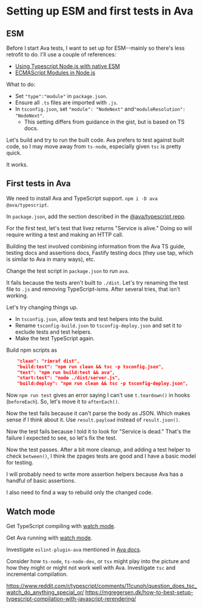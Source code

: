# Setting up ESM and first tests in Ava

## ESM

Before I start Ava tests, I want to set up for ESM--mainly so there's less retrofit to do. I'll use a couple of references:

- [Using Typescript Node.js with native ESM](https://gist.github.com/slavafomin/cd7a54035eff5dc1c7c2eff096b23b6b)
- [ECMAScript Modules in Node.js](https://www.typescriptlang.org/docs/handbook/esm-node.html)

What to do:

- Set `"type":"module"` in `package.json`.
- Ensure all `.ts` files are imported with `.js`.
- In `tsconfig.json`, set `"module": "NodeNext"` and`"moduleResolution": "NodeNext"`.
  - This setting differs from guidance in the gist, but is based on TS docs.

Let's build and try to run the built code. Ava prefers to test against built code, so I may move away from `ts-node`, especially given `tsc` is pretty quick.

It works.

## First tests in Ava

We need to install Ava and TypeScript support. `npm i -D ava @ava/typescript`.

In `package.json`, add the section described in the [@ava/typescript repo](https://github.com/avajs/typescript).

For the first test, let's test that livez returns "Service is alive." Doing so will require writing a test and making an HTTP call.

Building the test involved combining information from the Ava TS guide, testing docs and assertions docs, Fastify testing docs (they use tap, which is similar to Ava in many ways), etc. 

Change the test script in `package.json` to run `ava`.

It fails because the tests aren't built to `./dist`. Let's try renaming the test file to `.js` and removing TypeScript-isms. After several tries, that isn't working.

Let's try changing things up.

- In `tsconfig.json`, allow tests and test helpers into the build.
- Rename `tsconfig-build.json` to `tsconfig-deploy.json` and set it to exclude tests and test helpers.
- Make the test TypeScript again.

Build npm scripts as

```json
    "clean": "rimraf dist",
    "build:test": "npm run clean && tsc -p tsconfig.json",
    "test": "npm run build:test && ava",
    "start:test": "node ./dist/server.js",
    "build:deploy": "npm run clean && tsc -p tsconfig-deploy.json",
```

Now `npm run test` gives an error saying I can't use `t.teardown()` in hooks (`beforeEach`). So, let's move it to `afterEach()`.

Now the test fails because it can't parse the body as JSON. Which makes sense if I think about it. Use `result.payload` instead of `result.json()`.

Now the test fails because I told it to look for "Service is dead." That's the failure I expected to see, so let's fix the test.

Now the test passes. After a bit more cleanup, and adding a test helper to check `between()`, I think the zpages tests are good and I have a basic model for testing.

I will probably need to write more assertion helpers because Ava has a handful of basic assertions.

I also need to find a way to rebuild only the changed code. 

## Watch mode

Get TypeScript compiling with [watch mode](https://www.typescriptlang.org/docs/handbook/configuring-watch.html).

Get Ava running with [watch mode](https://github.com/avajs/ava/blob/main/docs/recipes/watch-mode.md).

Investigate `eslint-plugin-ava` mentioned in [Ava docs](https://github.com/avajs/ava/blob/main/docs/08-common-pitfalls.md).

Consider how `ts-node`, `ts-node-dev`, or `tsx` might play into the picture and how they might or might not work well with Ava. Investigate `tsc` and incremental compilation.

https://www.reddit.com/r/typescript/comments/11cunoh/question_does_tsc_watch_do_anything_special_or/
https://mgregersen.dk/how-to-best-setup-typescript-compilation-with-javascript-rerendering/
